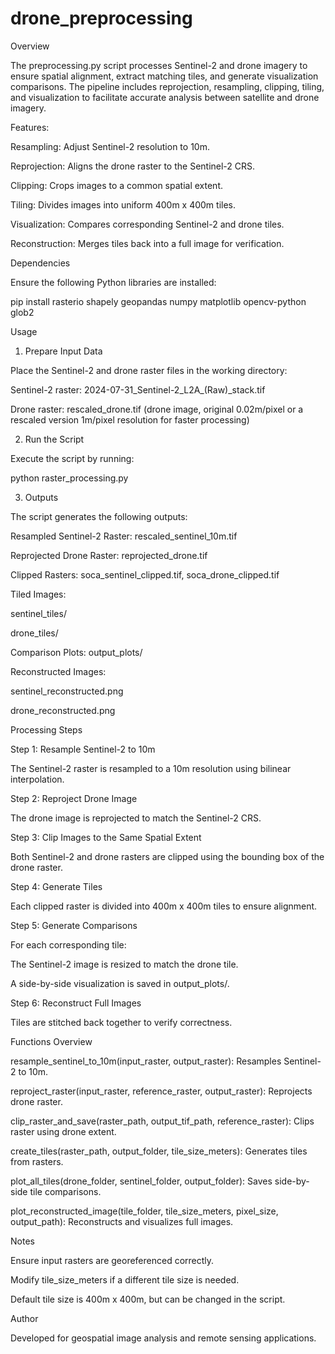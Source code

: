 # drone_preprocessing
Overview

The preprocessing.py script processes Sentinel-2 and drone imagery to ensure spatial alignment, extract matching tiles, and generate visualization comparisons. The pipeline includes reprojection, resampling, clipping, tiling, and visualization to facilitate accurate analysis between satellite and drone imagery.

Features:

Resampling: Adjust Sentinel-2 resolution to 10m.

Reprojection: Aligns the drone raster to the Sentinel-2 CRS.

Clipping: Crops images to a common spatial extent.

Tiling: Divides images into uniform 400m x 400m tiles.

Visualization: Compares corresponding Sentinel-2 and drone tiles.

Reconstruction: Merges tiles back into a full image for verification.

Dependencies

Ensure the following Python libraries are installed:

pip install rasterio shapely geopandas numpy matplotlib opencv-python glob2

Usage

1. Prepare Input Data

Place the Sentinel-2 and drone raster files in the working directory:

Sentinel-2 raster: 2024-07-31_Sentinel-2_L2A_(Raw)_stack.tif

Drone raster: rescaled_drone.tif (drone image, original 0.02m/pixel or a rescaled version 1m/pixel resolution for faster processing)

2. Run the Script

Execute the script by running:

python raster_processing.py

3. Outputs

The script generates the following outputs:

Resampled Sentinel-2 Raster: rescaled_sentinel_10m.tif

Reprojected Drone Raster: reprojected_drone.tif

Clipped Rasters: soca_sentinel_clipped.tif, soca_drone_clipped.tif

Tiled Images:

sentinel_tiles/

drone_tiles/

Comparison Plots: output_plots/

Reconstructed Images:

sentinel_reconstructed.png

drone_reconstructed.png

Processing Steps

Step 1: Resample Sentinel-2 to 10m

The Sentinel-2 raster is resampled to a 10m resolution using bilinear interpolation.

Step 2: Reproject Drone Image

The drone image is reprojected to match the Sentinel-2 CRS.

Step 3: Clip Images to the Same Spatial Extent

Both Sentinel-2 and drone rasters are clipped using the bounding box of the drone raster.

Step 4: Generate Tiles

Each clipped raster is divided into 400m x 400m tiles to ensure alignment.

Step 5: Generate Comparisons

For each corresponding tile:

The Sentinel-2 image is resized to match the drone tile.

A side-by-side visualization is saved in output_plots/.

Step 6: Reconstruct Full Images

Tiles are stitched back together to verify correctness.

Functions Overview

resample_sentinel_to_10m(input_raster, output_raster): Resamples Sentinel-2 to 10m.

reproject_raster(input_raster, reference_raster, output_raster): Reprojects drone raster.

clip_raster_and_save(raster_path, output_tif_path, reference_raster): Clips raster using drone extent.

create_tiles(raster_path, output_folder, tile_size_meters): Generates tiles from rasters.

plot_all_tiles(drone_folder, sentinel_folder, output_folder): Saves side-by-side tile comparisons.

plot_reconstructed_image(tile_folder, tile_size_meters, pixel_size, output_path): Reconstructs and visualizes full images.

Notes

Ensure input rasters are georeferenced correctly.

Modify tile_size_meters if a different tile size is needed.

Default tile size is 400m x 400m, but can be changed in the script.

Author

Developed for geospatial image analysis and remote sensing applications.
